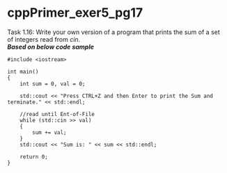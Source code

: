 # cppPrimer_exer5_pg17
Task 1.16: Write your own version of a program that prints the sum of a set of integers read from _cin_.\
_**Based on below code sample**_
```Csharp
#include <iostream>

int main()
{
	int sum = 0, val = 0;

	std::cout << "Press CTRL+Z and then Enter to print the Sum and terminate." << std::endl;

	//read until Ent-of-File
	while (std::cin >> val)
	{
		sum += val;
	}
	std::cout << "Sum is: " << sum << std::endl;

	return 0;
}
```
